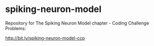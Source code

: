 # spiking-neuron-model
Repository for The Spiking Neuron Model chapter - Coding Challenge Problems:

http://bit.ly/spiking-neuron-model-ccp
